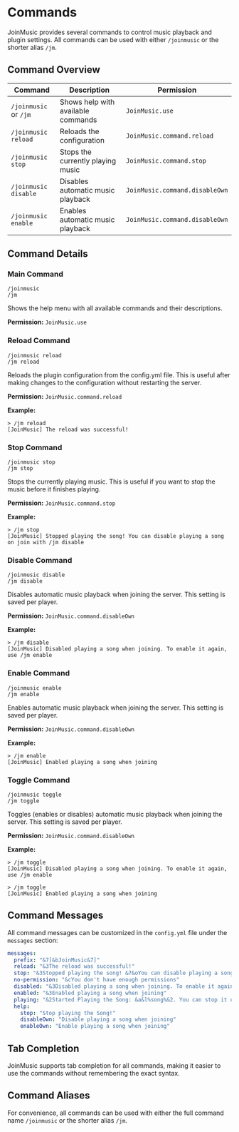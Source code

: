 # Commands

JoinMusic provides several commands to control music playback and plugin settings. All commands can be used with either `/joinmusic` or the shorter alias `/jm`.

## Command Overview

| Command | Description | Permission |
|---------|-------------|------------|
| `/joinmusic` or `/jm` | Shows help with available commands | `JoinMusic.use` |
| `/joinmusic reload` | Reloads the configuration | `JoinMusic.command.reload` |
| `/joinmusic stop` | Stops the currently playing music | `JoinMusic.command.stop` |
| `/joinmusic disable` | Disables automatic music playback | `JoinMusic.command.disableOwn` |
| `/joinmusic enable` | Enables automatic music playback | `JoinMusic.command.disableOwn` |

## Command Details

### Main Command
```
/joinmusic
/jm
```
Shows the help menu with all available commands and their descriptions.

**Permission:** `JoinMusic.use`

### Reload Command
```
/joinmusic reload
/jm reload
```
Reloads the plugin configuration from the config.yml file. This is useful after making changes to the configuration without restarting the server.

**Permission:** `JoinMusic.command.reload`

**Example:**
```
> /jm reload
[JoinMusic] The reload was successful!
```

### Stop Command
```
/joinmusic stop
/jm stop
```
Stops the currently playing music. This is useful if you want to stop the music before it finishes playing.

**Permission:** `JoinMusic.command.stop`

**Example:**
```
> /jm stop
[JoinMusic] Stopped playing the song! You can disable playing a song on join with /jm disable
```

### Disable Command
```
/joinmusic disable
/jm disable
```
Disables automatic music playback when joining the server. This setting is saved per player.

**Permission:** `JoinMusic.command.disableOwn`

**Example:**
```
> /jm disable
[JoinMusic] Disabled playing a song when joining. To enable it again, use /jm enable
```

### Enable Command
```
/joinmusic enable
/jm enable
```
Enables automatic music playback when joining the server. This setting is saved per player.

**Permission:** `JoinMusic.command.disableOwn`

**Example:**
```
> /jm enable
[JoinMusic] Enabled playing a song when joining
```
### Toggle Command
```
/joinmusic toggle
/jm toggle
```
Toggles (enables or disables) automatic music playback when joining the server. This setting is saved per player.

**Permission:** `JoinMusic.command.disableOwn`

**Example:**
```
> /jm toggle
[JoinMusic] Disabled playing a song when joining. To enable it again, use /jm enable
```

```
> /jm toggle
[JoinMusic] Enabled playing a song when joining
```


## Command Messages

All command messages can be customized in the `config.yml` file under the `messages` section:

```yaml
messages:
  prefix: "&7[&bJoinMusic&7]"
  reload: "&3The reload was successful!"
  stop: "&3Stopped playing the song! &7&oYou can disable playing a song on join with &b&o/jm disable"
  no-permission: "&cYou don't have enough permissions"
  disabled: "&3Disabled playing a song when joining. To enable it again, use &b/jm enable"
  enabled: "&3Enabled playing a song when joining"
  playing: "&2Started Playing the Song: &a&l%song%&2. You can stop it using &a/jm stop"
  help:
    stop: "Stop playing the Song!"
    disableOwn: "Disable playing a song when joining"
    enableOwn: "Enable playing a song when joining"
```

## Tab Completion

JoinMusic supports tab completion for all commands, making it easier to use the commands without remembering the exact syntax.

## Command Aliases

For convenience, all commands can be used with either the full command name `/joinmusic` or the shorter alias `/jm`. 
